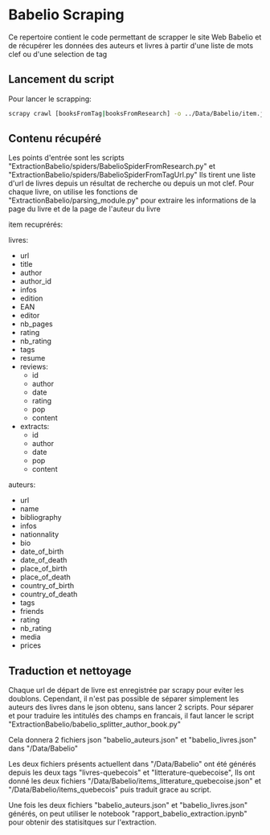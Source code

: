 # Babelio Scraping

Ce repertoire contient le code permettant de scrapper le site Web Babelio
et de récupérer les données des auteurs et livres à partir d'une liste de mots clef ou d'une selection de tag

## Lancement du script
Pour lancer le scrapping:

```bash
scrapy crawl [booksFromTag|booksFromResearch] -o ../Data/Babelio/item.json > ../Data/Babelio/sortie.txt
```

## Contenu récupéré
Les points d'entrée sont les scripts "ExtractionBabelio/spiders/BabelioSpiderFromResearch.py" et "ExtractionBabelio/spiders/BabelioSpiderFromTagUrl.py"
Ils tirent une liste d'url de livres depuis un résultat de recherche ou depuis un mot clef. 
Pour chaque livre, on utilise les fonctions de "ExtractionBabelio/parsing_module.py" pour extraire les informations de la page du livre et de la page de l'auteur du livre

item recuprérés:

livres:

- url
- title
- author
- author_id
- infos
- edition
- EAN
- editor
- nb_pages
- rating
- nb_rating
- tags
- resume
- reviews:
    + id
    + author
    + date
    + rating
    + pop
    + content
- extracts:
    + id
    + author
    + date
    + pop
    + content
    
auteurs:
- url
- name
- bibliography
- infos
- nationnality
- bio
- date_of_birth
- date_of_death
- place_of_birth
- place_of_death
- country_of_birth
- country_of_death
- tags
- friends
- rating
- nb_rating
- media
- prices

## Traduction et nettoyage
Chaque url de départ de livre est enregistrée par scrapy pour eviter les doublons. Cependant, il n'est pas possible de séparer simplement les auteurs des livres dans le json obtenu, sans lancer 2 scripts.
Pour séparer et pour traduire les intitulés des champs en francais, il faut lancer le script "ExtractionBabelio/babelio_splitter_author_book.py"

Cela donnera 2 fichiers json "babelio_auteurs.json" et "babelio_livres.json" dans "/Data/Babelio"

Les deux fichiers présents actuellent dans "/Data/Babelio" ont été générés depuis les deux tags "livres-quebecois" et "litterature-quebecoise",
Ils ont donné les deux fichiers "/Data/Babelio/items_litterature_quebecoise.json" et "/Data/Babelio/items_quebecois"
puis traduit grace au script.

Une fois les deux fichiers "babelio_auteurs.json" et "babelio_livres.json" générés, on peut utiliser le notebook "rapport_babelio_extraction.ipynb" pour obtenir des statisitques sur l'extraction.
